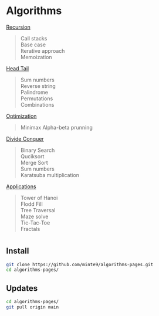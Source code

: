 # Algorithms

[Recursion](./main/recursion/)  
> Call stacks  
> Base case  
> Iterative approach  
> Memoization  

[Head Tail](./main/head_tail/)  
> Sum numbers  
> Reverse string  
> Palindrome  
> Permutations  
> Combinations  
    
[Optimization](./main/optimization/minimax)  
> Minimax
> Alpha-beta prunning  

[Divide Conquer](./main/divide_conquer/)   
> Binary Search  
> Quciksort  
> Merge Sort  
> Sum numbers  
> Karatsuba multiplication  

[Applications](./main/applications/)  
> Tower of Hanoi  
> Flodd Fill  
> Tree Traversal  
> Maze solve  
> Tic-Tac-Toe  
> Fractals  
</pre>

#

## Install

~~~sh
git clone https://github.com/minte9/algorithms-pages.git
cd algorithms-pages/
~~~

## Updates

~~~sh
cd algorithms-pages/
git pull origin main
~~~

